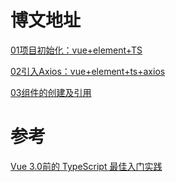 # 博文地址
[01项目初始化：vue+element+TS](http://www.longtaosu.com/article/22)

[02引入Axios：vue+element+ts+axios](http://www.longtaosu.com/article/23)

[03组件的创建及引用](http://www.longtaosu.com/article/24)



# 参考

[Vue 3.0前的 TypeScript 最佳入门实践](https://www.codercto.com/a/89761.html)